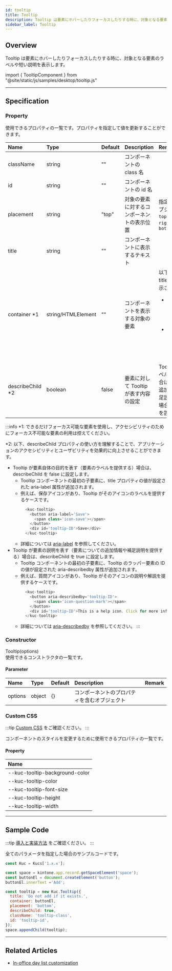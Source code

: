 ```yaml
---
id: tooltip
title: Tooltip
description: Tooltip は要素にホバーしたりフォーカスしたりする時に、対象となる要素のラベルや短い説明を表示します。
sidebar_label: Tooltip
---
```


## Overview

Tooltip は要素にホバーしたりフォーカスしたりする時に、対象となる要素のラベルや短い説明を表示します。

import { TooltipComponent } from "@site/static/js/samples/desktop/tooltip.js"

<TooltipComponent />

---

## Specification

### Property

使用できるプロパティの一覧です。プロパティを指定して値を更新することができます。

| Name | Type | Default | Description | Remark |
| :--- | :--- | :--- | :--- | :--- |
| className | string | ""  | コンポーネントの class 名 | |
| id | string | ""  | コンポーネントの id 名 | |
| placement | string | "top"  | 対象の要素に対するコンポーネントの表示位置 | 指定できるオプション: `top`, `left`, `right`, `bottom` |
| title | string | ""  | コンポーネントに表示するテキスト | |
| container *1 | string/HTMLElement | "" | コンポーネントを表示する対象の要素 | 以下の時に title の値が表示される<ul><li>container 要素がホバーされた時</li><li>container 要素がフォーカスされた時</li></ul> |
| describeChild *2 | boolean | false  | 要素に対して Tooltip が表す内容の設定 | Tooltip がラベルを表す場合は false、追加情報や補足説明を表す場合は true を設定する |

:::info
*1: できるだけフォーカス可能な要素を使用し、アクセシビリティのためにフォーカス不可能な要素の利用は控えてください。

*2: 以下、describeChild プロパティの使い方を理解することで、アプリケーションのアクセシビリティとユーザビリティを効果的に向上させることができます。
- Tooltip が要素自体の目的を表す（要素のラベルを提供する）場合は、describeChild を false に設定します。
  - Tooltip コンポーネントの最初の子要素に、title プロパティの値が設定された aria-label 属性が追加されます。
  - 例えば、保存アイコンがあり、Tooltip がそのアイコンのラベルを提供するケースです。
    ```javascript
      <kuc-tooltip>
        <button aria-label='Save'>
          <span class='icon-save'></span>
        </button>
        <div id='tooltip-ID'>Save</div>
      </kuc-tooltip>
    ```
  - 詳細については [aria-label](https://developer.mozilla.org/en-US/docs/Web/Accessibility/ARIA/Attributes/aria-label) を参照してください。
- Tooltip が要素の説明を表す（要素についての追加情報や補足説明を提供する）場合は、describeChild を true に設定します。
  - Tooltip コンポーネントの最初の子要素に、Tooltip のラッパー要素の ID の値が設定された aria-describedby 属性が追加されます。
  - 例えば、質問アイコンがあり、Tooltip がそのアイコンの説明や解説を提供するケースです。
    ```javascript
      <kuc-tooltip>
        <button aria-describedby='tooltip-ID'>
          <span class='icon-question-mark'></span>
        </button>
        <div id='tooltip-ID'>This is a help icon. Click for more information</div>
      </kuc-tooltip>
    ```
  - 詳細については [aria-describedby](https://developer.mozilla.org/en-US/docs/Web/Accessibility/ARIA/Attributes/aria-describedby) を参照してください。
:::

### Constructor

Tooltip(options)<br/>
使用できるコンストラクタの一覧です。

#### Parameter
| Name | Type | Default | Description | Remark |
| :--- | :--- | :--- | :--- | :--- |
| options  | object | \{\} | コンポーネントのプロパティを含むオブジェクト |  |

### Custom CSS
:::tip
[Custom CSS](../../getting-started/custom-css.md) をご確認ください。
:::

コンポーネントのスタイルを変更するために使用できるプロパティの一覧です。
#### Property
| Name |
| :--- |
| --kuc-tooltip-background-color |
| --kuc-tooltip-color |
| --kuc-tooltip-font-size |
| --kuc-tooltip-height |
| --kuc-tooltip-width |

---

## Sample Code
:::tip
[導入と実装方法](../../getting-started/quick-start.md#導入と実装方法) をご確認ください。
:::

全てのパラメータを指定した場合のサンプルコードです。

```javascript
const Kuc = Kucs['1.x.x'];

const space = kintone.app.record.getSpaceElement('space');
const buttonEl = document.createElement('button');
buttonEl.innerText ='Add';

const tooltip = new Kuc.Tooltip({
  title: 'Do not add if it exists.',
  container: buttonEl,
  placement: 'bottom',
  describeChild: true,
  className: 'tooltip-class',
  id: 'tooltip-id',
});
space.appendChild(tooltip);
```

---

## Related Articles

- [In-office day list customization](../../guides/in-office-day-list-customization.md)